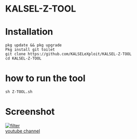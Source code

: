 # KALSEL-Z-TOOL
# Installation
    pkg update && pkg upgrade
    Pkg install git toilet
    git clone https://github.com/KALSELeXploit/KALSEL-Z-TOOL
    cd KALSEL-Z-TOOL
#  how to run the tool
    sh Z-TOOL.sh

# Screenshot
<a href="https://ibb.co/b5wKY6m"><img src="https://i.ibb.co/chfrRy3/Screenshot-2019-06-27-09-50-19.png" alt="filter" border="0"></a><br /><a target='_blank' href='https://www.youtube.com/channel/UCgnPqwJ56Ot5FEnbL-0B2dg'>youtube channel</a><br />
